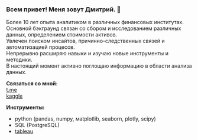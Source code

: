 ### Всем привет! Меня зовут Дмитрий. 👋

Более 10 лет опыта аналитиком в различныx финансовых институтах. <br>
Основной бэкграунд связан со сбором и исследованием различных данных, определением стоимости активов. <br>
Увлечен поиском инсайтов, причинно-следственных связей и автоматизацией процесов. <br>
Непрерывно расширяю навыки и изучаю новые инструменты и методики. <br>
В настоящий момент активно поглощаю информацию в области анализа данных.

**Связаться со мной:** <br>
[t.me](https://t.me/DmBum) <br>
[kaggle](https://www.kaggle.com/burakovdmitrii)

**Инструменты:** <br>

- python (pandas, numpy, мatplotlib, seaborn, plotly, scipy)
- SQL (PostgreSQL)
- [tableau](https://public.tableau.com/app/profile/dmitrii.burakov/vizzes)



<!--
**BurakovvDM/BurakovvDM** is a ✨ _special_ ✨ repository because its `README.md` (this file) appears on your GitHub profile.

Here are some ideas to get you started:

- 🔭 I’m currently working on ...
- 🌱 I’m currently learning ...
- 👯 I’m looking to collaborate on ...
- 🤔 I’m looking for help with ...
- 💬 Ask me about ...
- 📫 How to reach me: ...
- 😄 Pronouns: ...
- ⚡ Fun fact: ...
-->
